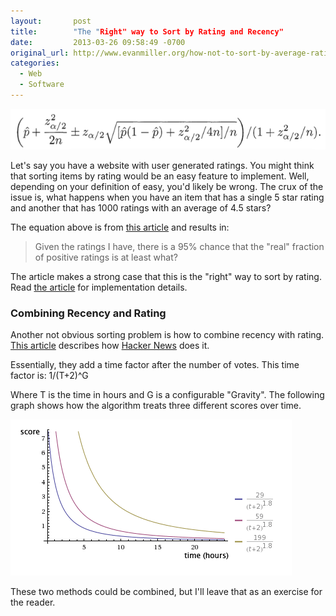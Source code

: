 ```yaml
---
layout:       post
title:        "The "Right" way to Sort by Rating and Recency"
date:         2013-03-26 09:58:49 -0700
original_url: http://www.evanmiller.org/how-not-to-sort-by-average-rating.html
categories:
  - Web
  - Software
---
```


  ![](/assets/import/286d3b2264f6c700c1eab7b6f52c89e7.png) 

 Let's say you have a website with user generated ratings. You might think that sorting items by rating would be an easy feature to implement. Well, depending on your definition of easy, you'd likely be wrong. The crux of the issue is, what happens when you have an item that has a single 5 star rating and another that has 1000 ratings with an average of 4.5 stars? 

 The equation above is from  [this article](http://www.evanmiller.org/how-not-to-sort-by-average-rating.html)  and results in: 

 >  Given the ratings I have, there is a 95% chance that the "real" fraction of positive ratings is at least what? 

 The article makes a strong case that this is the "right" way to sort by rating. Read  [the article](http://www.evanmiller.org/how-not-to-sort-by-average-rating.html)  for implementation details. 

### Combining Recency and Rating

 Another not obvious sorting problem is how to combine recency with rating.  [This article](http://amix.dk/blog/post/19574)  describes how  [Hacker News](https://news.ycombinator.com/)  does it. 

 Essentially, they add a time factor after the number of votes. This time factor is: 1/(T+2)^G 

 Where T is the time in hours and G is a configurable "Gravity". The following graph shows how the algorithm treats three different scores over time. 

 ![score_24_hours.gif](/assets/import/8d65e532307459bdbcb9db784c3cb7cd.gif) 

 These two methods could be combined, but I'll leave that as an exercise for the reader. 

 
